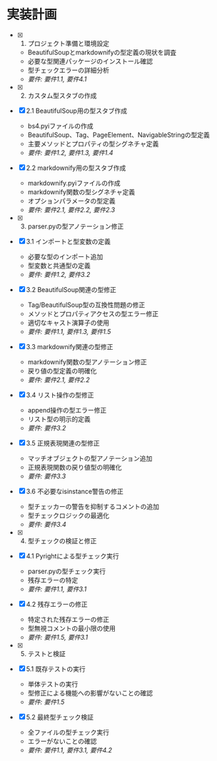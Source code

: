 # 実装計画

- [x] 1. プロジェクト準備と環境設定
  - BeautifulSoupとmarkdownifyの型定義の現状を調査
  - 必要な型関連パッケージのインストール確認
  - 型チェックエラーの詳細分析
  - _要件: 要件1.1, 要件4.1_

- [x] 2. カスタム型スタブの作成
- [x] 2.1 BeautifulSoup用の型スタブ作成
  - bs4.pyiファイルの作成
  - BeautifulSoup、Tag、PageElement、NavigableStringの型定義
  - 主要メソッドとプロパティの型シグネチャ定義
  - _要件: 要件1.2, 要件1.3, 要件1.4_

- [x] 2.2 markdownify用の型スタブ作成
  - markdownify.pyiファイルの作成
  - markdownify関数の型シグネチャ定義
  - オプションパラメータの型定義
  - _要件: 要件2.1, 要件2.2, 要件2.3_

- [x] 3. parser.pyの型アノテーション修正
- [x] 3.1 インポートと型変数の定義
  - 必要な型のインポート追加
  - 型変数と共通型の定義
  - _要件: 要件1.2, 要件3.2_

- [x] 3.2 BeautifulSoup関連の型修正
  - Tag/BeautifulSoup型の互換性問題の修正
  - メソッドとプロパティアクセスの型エラー修正
  - 適切なキャスト演算子の使用
  - _要件: 要件1.1, 要件1.3, 要件1.5_

- [x] 3.3 markdownify関連の型修正
  - markdownify関数の型アノテーション修正
  - 戻り値の型定義の明確化
  - _要件: 要件2.1, 要件2.2_

- [x] 3.4 リスト操作の型修正
  - append操作の型エラー修正
  - リスト型の明示的定義
  - _要件: 要件3.2_

- [x] 3.5 正規表現関連の型修正
  - マッチオブジェクトの型アノテーション追加
  - 正規表現関数の戻り値型の明確化
  - _要件: 要件3.3_

- [x] 3.6 不必要なisinstance警告の修正
  - 型チェッカーの警告を抑制するコメントの追加
  - 型チェックロジックの最適化
  - _要件: 要件3.4_

- [x] 4. 型チェックの検証と修正
- [x] 4.1 Pyrightによる型チェック実行
  - parser.pyの型チェック実行
  - 残存エラーの特定
  - _要件: 要件1.1, 要件3.1_

- [x] 4.2 残存エラーの修正
  - 特定された残存エラーの修正
  - 型無視コメントの最小限の使用
  - _要件: 要件1.5, 要件3.1_

- [x] 5. テストと検証
- [x] 5.1 既存テストの実行
  - 単体テストの実行
  - 型修正による機能への影響がないことの確認
  - _要件: 要件1.5_

- [x] 5.2 最終型チェック検証
  - 全ファイルの型チェック実行
  - エラーがないことの確認
  - _要件: 要件1.1, 要件3.1, 要件4.2_
